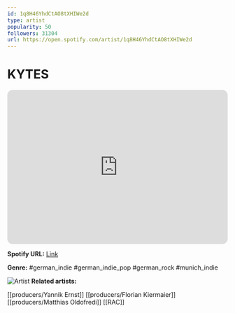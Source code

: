 ```yaml
---
id: 1q8H46YhdCtAO8tXHIWe2d
type: artist
popularity: 50
followers: 31304
url: https://open.spotify.com/artist/1q8H46YhdCtAO8tXHIWe2d
---
```

# KYTES

<iframe style="border-radius:12px" src="https://open.spotify.com/embed/artist/1q8H46YhdCtAO8tXHIWe2d" width="100%" height="352" frameBorder="0" allowfullscreen="" allow="autoplay; clipboard-write; encrypted-media; fullscreen; picture-in-picture" loading="lazy"></iframe>

**Spotify URL:** [Link](https://open.spotify.com/artist/1q8H46YhdCtAO8tXHIWe2d)

**Genre:**  #german_indie #german_indie_pop #german_rock #munich_indie

![Artist](https://i.scdn.co/image/ab6761610000e5ebc0d8481f9e071f5b0495f04e)
**Related artists:**

[[producers/Yannik Ernst]]
[[producers/Florian Kiermaier]]
[[producers/Matthias Oldofredi]]
[[RAC]]
